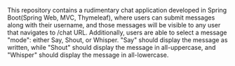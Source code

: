 This repository contains a rudimentary chat application developed in Spring Boot(Spring Web, MVC, Thymeleaf), where users can submit messages along with their username, and those messages will be visible to any user that navigates to /chat URL. Additionally, users are able to select a message "mode": either Say, Shout, or Whisper. "Say" should display the message as written, while "Shout" should display the message in all-uppercase, and "Whisper" should display the message in all-lowercase. 
